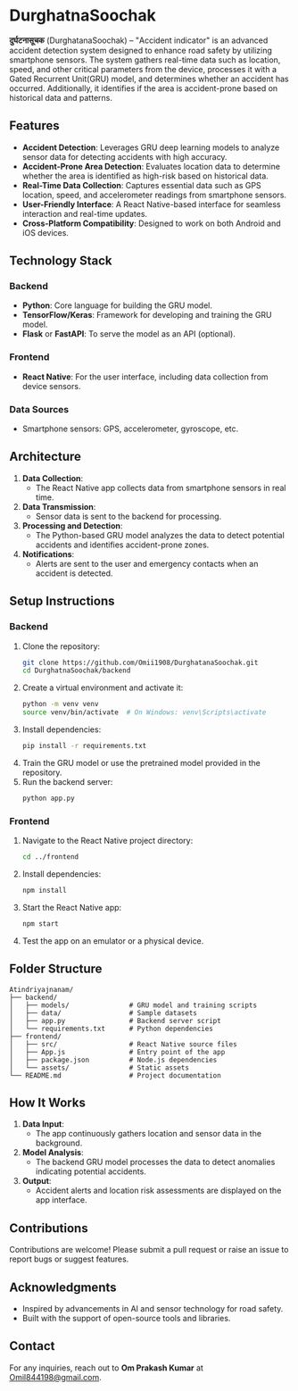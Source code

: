 # DurghatnaSoochak 

**दुर्घटनासूचक** (DurghatanaSoochak) – "Accident indicator" is an advanced accident detection system designed to enhance road safety by utilizing smartphone sensors. The system gathers real-time data such as location, speed, and other critical parameters from the device, processes it with a Gated Recurrent Unit(GRU) model, and determines whether an accident has occurred. Additionally, it identifies if the area is accident-prone based on historical data and patterns.

## Features

- **Accident Detection**: Leverages GRU deep learning models to analyze sensor data for detecting accidents with high accuracy.
- **Accident-Prone Area Detection**: Evaluates location data to determine whether the area is identified as high-risk based on historical data.
- **Real-Time Data Collection**: Captures essential data such as GPS location, speed, and accelerometer readings from smartphone sensors.
- **User-Friendly Interface**: A React Native-based interface for seamless interaction and real-time updates.
- **Cross-Platform Compatibility**: Designed to work on both Android and iOS devices.

## Technology Stack

### Backend
- **Python**: Core language for building the GRU model.
- **TensorFlow/Keras**: Framework for developing and training the GRU model.
- **Flask** or **FastAPI**: To serve the model as an API (optional).

### Frontend
- **React Native**: For the user interface, including data collection from device sensors.

### Data Sources
- Smartphone sensors: GPS, accelerometer, gyroscope, etc.

## Architecture
1. **Data Collection**:
   - The React Native app collects data from smartphone sensors in real time.
2. **Data Transmission**:
   - Sensor data is sent to the backend for processing.
3. **Processing and Detection**:
   - The Python-based GRU model analyzes the data to detect potential accidents and identifies accident-prone zones.
4. **Notifications**:
   - Alerts are sent to the user and emergency contacts when an accident is detected.

## Setup Instructions

### Backend
1. Clone the repository:
   ```bash
   git clone https://github.com/Omii1908/DurghatanaSoochak.git
   cd DurghatnaSoochak/backend
   ```
2. Create a virtual environment and activate it:
   ```bash
   python -m venv venv
   source venv/bin/activate  # On Windows: venv\Scripts\activate
   ```
3. Install dependencies:
   ```bash
   pip install -r requirements.txt
   ```
4. Train the GRU model or use the pretrained model provided in the repository.
5. Run the backend server:
   ```bash
   python app.py
   ```

### Frontend
1. Navigate to the React Native project directory:
   ```bash
   cd ../frontend
   ```
2. Install dependencies:
   ```bash
   npm install
   ```
3. Start the React Native app:
   ```bash
   npm start
   ```
4. Test the app on an emulator or a physical device.

## Folder Structure
```
Atindriyajnanam/
├── backend/
│   ├── models/               # GRU model and training scripts
│   ├── data/                 # Sample datasets
│   ├── app.py                # Backend server script
│   └── requirements.txt      # Python dependencies
├── frontend/
│   ├── src/                  # React Native source files
│   ├── App.js                # Entry point of the app
│   ├── package.json          # Node.js dependencies
│   └── assets/               # Static assets
└── README.md                 # Project documentation
```

## How It Works
1. **Data Input**:
   - The app continuously gathers location and sensor data in the background.
2. **Model Analysis**:
   - The backend GRU model processes the data to detect anomalies indicating potential accidents.
3. **Output**:
   - Accident alerts and location risk assessments are displayed on the app interface.

## Contributions
Contributions are welcome! Please submit a pull request or raise an issue to report bugs or suggest features.

## Acknowledgments
- Inspired by advancements in AI and sensor technology for road safety.
- Built with the support of open-source tools and libraries.

## Contact
For any inquiries, reach out to **Om Prakash Kumar** at [Omil844198@gmail.com](mailto:Omil844198@gmail.com).
